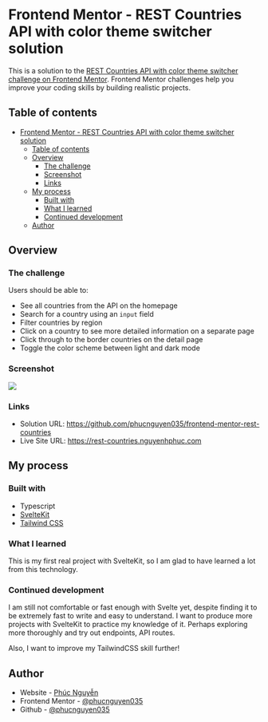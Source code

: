# Frontend Mentor - REST Countries API with color theme switcher solution

This is a solution to the [REST Countries API with color theme switcher challenge on Frontend Mentor](https://www.frontendmentor.io/challenges/rest-countries-api-with-color-theme-switcher-5cacc469fec04111f7b848ca). Frontend Mentor challenges help you improve your coding skills by building realistic projects.

## Table of contents

- [Frontend Mentor - REST Countries API with color theme switcher solution](#frontend-mentor---rest-countries-api-with-color-theme-switcher-solution)
  - [Table of contents](#table-of-contents)
  - [Overview](#overview)
    - [The challenge](#the-challenge)
    - [Screenshot](#screenshot)
    - [Links](#links)
  - [My process](#my-process)
    - [Built with](#built-with)
    - [What I learned](#what-i-learned)
    - [Continued development](#continued-development)
  - [Author](#author)

## Overview

### The challenge

Users should be able to:

- See all countries from the API on the homepage
- Search for a country using an `input` field
- Filter countries by region
- Click on a country to see more detailed information on a separate page
- Click through to the border countries on the detail page
- Toggle the color scheme between light and dark mode

### Screenshot

![](./screenshot.jpg)

### Links

- Solution URL: https://github.com/phucnguyen035/frontend-mentor-rest-countries
- Live Site URL: https://rest-countries.nguyenhphuc.com

## My process

### Built with

- Typescript
- [SvelteKit](https://kit.svelte.dev/)
- [Tailwind CSS](https://tailwindcss.com/)

### What I learned

This is my first real project with SvelteKit, so I am glad to have learned a lot from this technology.

### Continued development

I am still not comfortable or fast enough with Svelte yet, despite finding it to be extremely fast to write and easy to understand. I want to produce more projects with SvelteKit to practice my knowledge of it. Perhaps exploring more thoroughly and try out endpoints, API routes.

Also, I want to improve my TailwindCSS skill further!

## Author

- Website - [Phúc Nguyễn](https://www.nguyenhphuc.com)
- Frontend Mentor - [@phucnguyen035](https://www.frontendmentor.io/profile/phucnguyen035)
- Github - [@phucnguyen035](https://www.github.com/phucnguyen035)
